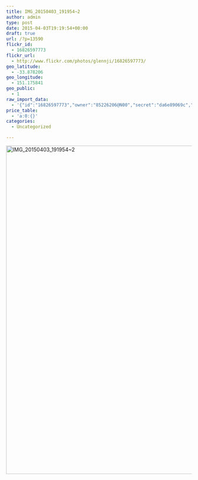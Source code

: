 ```yaml
---
title: IMG_20150403_191954~2
author: admin
type: post
date: 2015-04-03T19:19:54+00:00
draft: true
url: /?p=13590
flickr_id:
  - 16826597773
flickr_url:
  - http://www.flickr.com/photos/glennji/16826597773/
geo_latitude:
  - -33.878206
geo_longitude:
  - 151.175841
geo_public:
  - 1
raw_import_data:
  - '{"id":"16826597773","owner":"85226206@N00","secret":"da6e89069c","server":"7689","farm":8,"title":"IMG_20150403_191954~2","ispublic":0,"isfriend":0,"isfamily":0,"description":{"_content":""},"dateupload":"1431158002","lastupdate":"1431158014","datetaken":"2015-04-03 19:19:54","datetakengranularity":"0","datetakenunknown":"0","ownername":"glennji","tags":"","machine_tags":"","originalsecret":"4a9b71dbd2","originalformat":"jpg","latitude":"-33.878206","longitude":"151.175841","accuracy":"16","context":0,"place_id":"qRcYmO1QUrMZuclZ","woeid":"1094076","geo_is_family":0,"geo_is_friend":0,"geo_is_contact":0,"geo_is_public":0,"media":"photo","media_status":"ready","url_o":"https://farm8.staticflickr.com/7689/16826597773_4a9b71dbd2_o.jpg","height_o":"4208","width_o":"3120"}'
price_table:
  - 'a:0:{}'
categories:
  - Uncategorized

---
```

<p class="flickr-image">
  <a href="http://www.flickr.com/photos/glennji/16826597773/" class="flickr-link"><img src="/wp-content/uploads/2015/04/16826597773_4a9b71dbd2_o-759x1024.jpg" width="660" height="890" alt="IMG_20150403_191954~2" class="keyring-img" /></a>
</p>
